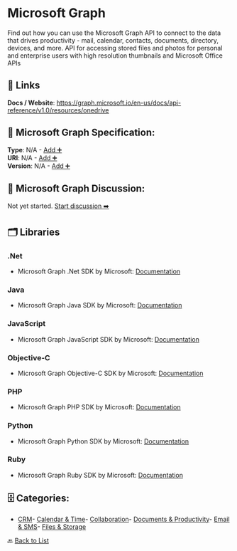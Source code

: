 # Microsoft Graph

Find out how you can use the Microsoft Graph API to connect to the data that drives productivity - mail, calendar, contacts, documents, directory, devices, and more. API for accessing stored files and photos for personal and enterprise users with high resolution thumbnails and Microsoft Office APIs

##  🔗 Links
**Docs / Website**: https://graph.microsoft.io/en-us/docs/api-reference/v1.0/resources/onedrive

## 🧬 Microsoft Graph Specification:
**Type**: N/A - [Add ➕](https://github.com/apis-list/apis-list/edit/main/apis.yaml#12495)  
**URI**: N/A - [Add ➕](https://github.com/apis-list/apis-list/edit/main/apis.yaml#12495)  
**Version**: N/A - [Add ➕](https://github.com/apis-list/apis-list/edit/main/apis.yaml#12495)

## 💬 Microsoft Graph Discussion:
Not yet started. [Start discussion ➡️](https://github.com/apis-list/apis-list/discussions/new)

## 🗂️ Libraries
### .Net
- Microsoft Graph .Net SDK by Microsoft: [Documentation](https://github.com/microsoftgraph/msgraph-sdk-dotnet)
### Java
- Microsoft Graph Java SDK by Microsoft: [Documentation](https://github.com/microsoftgraph/msgraph-sdk-android)
### JavaScript
- Microsoft Graph JavaScript SDK by Microsoft: [Documentation](https://github.com/microsoftgraph/msgraph-sdk-javascript)
### Objective-C
- Microsoft Graph Objective-C SDK by Microsoft: [Documentation](https://github.com/microsoftgraph/msgraph-sdk-ios)
### PHP
- Microsoft Graph PHP SDK by Microsoft: [Documentation](https://github.com/microsoftgraph/msgraph-sdk-php)
### Python
- Microsoft Graph Python SDK by Microsoft: [Documentation](https://github.com/microsoftgraph/msgraph-sdk-python)
### Ruby
- Microsoft Graph Ruby SDK by Microsoft: [Documentation](https://github.com/microsoftgraph/msgraph-sdk-ruby)


## 🗄️ Categories:
- [CRM](https://github.com/apis-list/apis-list#crm-)- [Calendar & Time](https://github.com/apis-list/apis-list#calendar--time-)- [Collaboration](https://github.com/apis-list/apis-list#collaboration-)- [Documents & Productivity](https://github.com/apis-list/apis-list#documents--productivity-)- [Email & SMS](https://github.com/apis-list/apis-list#email--sms-)- [Files & Storage](https://github.com/apis-list/apis-list#files--storage-)

🔙  [Back to List](https://github.com/apis-list/apis-list)
